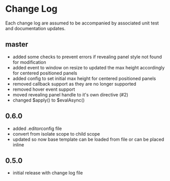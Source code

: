 # Change Log

Each change log are assumed to be accompanied by associated unit test and documentation updates.

## master

- added some checks to prevent errors if revealing panel style not found for modification
- added event to window on resize to updated the max height accordingly for centered positioned panels
- added config to set initial max height for centered positioned panels
- removed callback support as they are no longer supported
- removed hover event support
- moved revealing panel handle to it's own directive (#2)
- changed $apply() to $evalAsync()

## 0.6.0

- added .editorconfig file
- convert from isolate scope to child scope
- updated so now base template can be loaded from file or can be placed inline

## 0.5.0

- initial release with change log file
